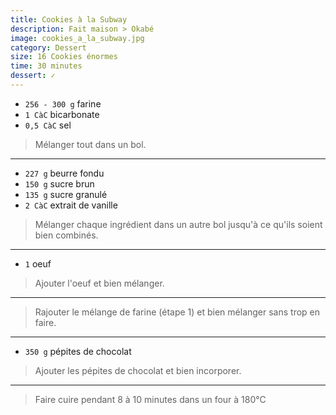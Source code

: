 ```yaml
---
title: Cookies à la Subway
description: Fait maison > Okabé
image: cookies_a_la_subway.jpg
category: Dessert
size: 16 Cookies énormes
time: 30 minutes
dessert: ✓
---
```


* `256 - 300 g` farine
* `1 CàC` bicarbonate
* `0,5 CàC` sel

> Mélanger tout dans un bol.

---

* `227 g` beurre fondu
* `150 g` sucre brun
* `135 g` sucre granulé
* `2 CàC` extrait de vanille

> Mélanger chaque ingrédient dans un autre bol jusqu'à ce qu'ils soient bien combinés.

---

* `1` oeuf

> Ajouter l'oeuf et bien mélanger.

---

> Rajouter le mélange de farine (étape 1) et bien mélanger sans trop en faire.

---

* `350 g` pépites de chocolat

> Ajouter les pépites de chocolat et bien incorporer.

---

> Faire cuire pendant 8 à 10 minutes dans un four à 180°C
